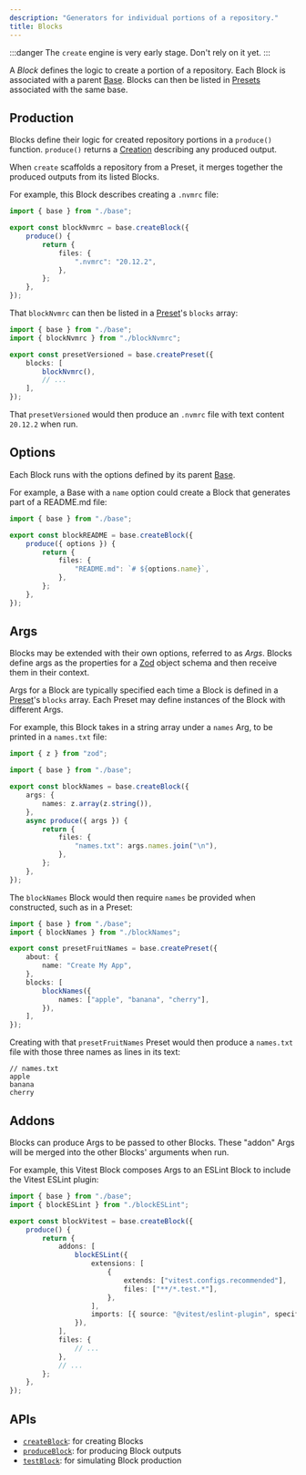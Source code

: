 ```yaml
---
description: "Generators for individual portions of a repository."
title: Blocks
---
```


:::danger
The `create` engine is very early stage.
Don't rely on it yet.
:::

A _Block_ defines the logic to create a portion of a repository.
Each Block is associated with a parent [Base](./bases).
Blocks can then be listed in [Presets](./presets) associated with the same base.

## Production

Blocks define their logic for created repository portions in a `produce()` function.
`produce()` returns a [Creation](../runtime/creations) describing any produced output.

When `create` scaffolds a repository from a Preset, it merges together the produced outputs from its listed Blocks.

For example, this Block describes creating a `.nvmrc` file:

```ts
import { base } from "./base";

export const blockNvmrc = base.createBlock({
	produce() {
		return {
			files: {
				".nvmrc": "20.12.2",
			},
		};
	},
});
```

That `blockNvmrc` can then be listed in a [Preset](./presets)'s `blocks` array:

```ts
import { base } from "./base";
import { blockNvmrc } from "./blockNvmrc";

export const presetVersioned = base.createPreset({
	blocks: [
		blockNvmrc(),
		// ...
	],
});
```

That `presetVersioned` would then produce an `.nvmrc` file with text content `20.12.2` when run.

## Options

Each Block runs with the options defined by its parent [Base](./bases).

For example, a Base with a `name` option could create a Block that generates part of a README.md file:

```ts
import { base } from "./base";

export const blockREADME = base.createBlock({
	produce({ options }) {
		return {
			files: {
				"README.md": `# ${options.name}`,
			},
		};
	},
});
```

## Args

Blocks may be extended with their own options, referred to as _Args_.
Blocks define args as the properties for a [Zod](https://zod.dev) object schema and then receive them in their context.

Args for a Block are typically specified each time a Block is defined in a [Preset](./presets)'s `blocks` array.
Each Preset may define instances of the Block with different Args.

For example, this Block takes in a string array under a `names` Arg, to be printed in a `names.txt` file:

```ts
import { z } from "zod";

import { base } from "./base";

export const blockNames = base.createBlock({
	args: {
		names: z.array(z.string()),
	},
	async produce({ args }) {
		return {
			files: {
				"names.txt": args.names.join("\n"),
			},
		};
	},
});
```

The `blockNames` Block would then require `names` be provided when constructed, such as in a Preset:

```ts
import { base } from "./base";
import { blockNames } from "./blockNames";

export const presetFruitNames = base.createPreset({
	about: {
		name: "Create My App",
	},
	blocks: [
		blockNames({
			names: ["apple", "banana", "cherry"],
		}),
	],
});
```

Creating with that `presetFruitNames` Preset would then produce a `names.txt` file with those three names as lines in its text:

```plaintext
// names.txt
apple
banana
cherry
```

## Addons

Blocks can produce Args to be passed to other Blocks.
These "addon" Args will be merged into the other Blocks' arguments when run.

For example, this Vitest Block composes Args to an ESLint Block to include the Vitest ESLint plugin:

```ts
import { base } from "./base";
import { blockESLint } from "./blockESLint";

export const blockVitest = base.createBlock({
	produce() {
		return {
			addons: [
				blockESLint({
					extensions: [
						{
							extends: ["vitest.configs.recommended"],
							files: ["**/*.test.*"],
						},
					],
					imports: [{ source: "@vitest/eslint-plugin", specifier: "vitest" }],
				}),
			],
			files: {
				// ...
			},
			// ...
		};
	},
});
```

## APIs

- [`createBlock`](../apis/creators#createblock): for creating Blocks
- [`produceBlock`](../apis/producers#produceblock): for producing Block outputs
- [`testBlock`](../apis/testers#testblock): for simulating Block production

